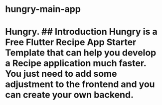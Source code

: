 # hungry-main-app
# Hungry.  ## Introduction  Hungry is a Free Flutter Recipe App Starter Template that can help you develop a Recipe application much faster. You just need to add some adjustment to the frontend and you can create your own backend.
